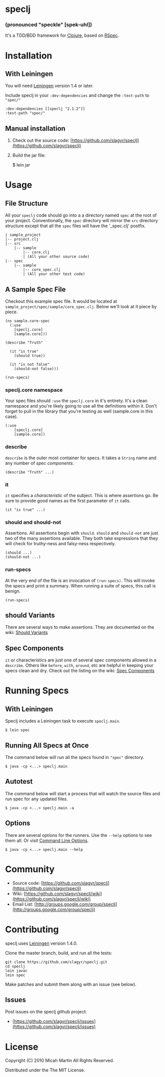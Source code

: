 # speclj #
### (pronounced "speckle" [spek-uhl]) ###
It's a TDD/BDD framework for [Clojure](http://clojure.org/), based on [RSpec](http://rspec.info/).

# Installation

## With Leiningen
You will need [Leiningen](https://github.com/technomancy/leiningen) version 1.4 or later.

Include speclj in your `:dev-dependencies` and change the `:test-path` to `"spec/"`

	:dev-dependencies [[speclj "2.1.2"]]
	:test-path "spec/"
	
## Manual installation	

1. Check out the source code: [https://github.com/slagyr/speclj](https://github.com/slagyr/speclj)
2. Build the jar file:

	$ lein jar

# Usage

## File Structure
All your `speclj` code should go into a a directory named `spec` at the root of your project.  Conventionally, the `spec` directory will mirror the `src` directory structure except that all the `spec` files will have the '_spec.clj' postfix.  

	| sample_project
	|-- project.clj
	|-- src
	    |-- sample
	        |-- core.clj
	        | (All your other source code)
	|-- spec
	    |-- sample
	        |-- core_spec.clj
	       	| (All your other test code)
	
		
## A Sample Spec File
Checkout this example spec file. It would be located at `sample_project/spec/sample/core_spec.clj`.  Below we'll look at it piece by piece.

	(ns sample.core-spec
	  (:use 
		[speclj.core]
		[sample.core]))

	(describe "Truth"

	  (it "is true"
	    (should true))

	  (it "is not false"
	    (should-not false)))

	(run-specs)

### speclj.core namespace
Your spec files should `:use` the `speclj.core` in it's entirety.  It's a clean namespace and you're likely going to use all the definitions within it.  Don't forget to pull in the library that you're testing as well (sample.core in this case).

	(:use 
		[speclj.core]
		[sample.core])

### describe
`describe` is the outer most container for specs.  It takes a `String` name and any number of _spec components_.

	(describe "Truth" ...)

### it
`it` specifies a _characteristic_ of the subject.  This is where assertions go.  Be sure to provide good names as the first parameter of `it` calls.

	(it "is true" ...)
	
### should and should-not
Assertions.  All assertions begin with `should`.  `should` and `should-not` are just two of the many assertions available.  They both take expressions that they will check for truthy-ness and falsy-ness respectively.

	(should ...)
	(should-not ...)
	
### run-specs
At the very end of the file is an invocation of `(run-specs)`.  This will invoke the specs and print a summary.  When running a suite of specs, this call is benign.
	
	(run-specs)
	
## should Variants	
There are several ways to make assertions.  They are documented on the wiki: [Should Variants](https://github.com/slagyr/speclj/wiki/Should-variants)

## Spec Components
`it` or characteristics are just one of several spec components allowed in a `describe`.  Others like `before`, `with`, `around`, etc are helpful in keeping your specs clean and dry.  Check out the listing on the wiki: [Spec Components](https://github.com/slagyr/speclj/wiki/Spec-components)
	
# Running Specs

## With Leiningen
Speclj includes a Leiningen task to execute `speclj.main`.

    $ lein spec

## Running All Specs at Once
The command below will run all the specs found in `"spec"` directory.

	$ java -cp <...> speclj.main
	
## Autotest
The command below will start a process that will watch the source files and run spec for any updated files.

	$ java -cp <...> speclj.main -a
	
## Options
There are several options for the runners.  Use the `--help` options to see them all.  Or visit [Command Line Options](https://github.com/slagyr/speclj/wiki/Command-Line-Options).

	$ java -cp <...> speclj.main --help
	
# Community

* Source code: [https://github.com/slagyr/speclj](https://github.com/slagyr/speclj)
* Wiki: [https://github.com/slagyr/speclj/wiki](https://github.com/slagyr/speclj/wiki)
* Email List: [http://groups.google.com/group/speclj](http://groups.google.com/group/speclj)

# Contributing
speclj uses [Leiningen](https://github.com/technomancy/leiningen) version 1.4.0.

Clone the master branch, build, and run all the tests: 

	git clone https://github.com/slagyr/speclj.git
	cd speclj
	lein javac
	lein spec

Make patches and submit them along with an issue (see below).

## Issues
Post issues on the speclj github project:

* [https://github.com/slagyr/speclj/issues](https://github.com/slagyr/speclj/issues)

# License 
Copyright (C) 2010 Micah Martin All Rights Reserved.

Distributed under the The MIT License.
